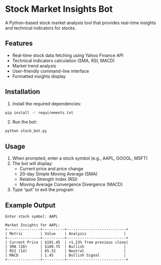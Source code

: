 # Stock Market Insights Bot

A Python-based stock market analysis tool that provides real-time insights and technical indicators for stocks.

## Features

- Real-time stock data fetching using Yahoo Finance API
- Technical indicators calculation (SMA, RSI, MACD)
- Market trend analysis
- User-friendly command-line interface
- Formatted insights display

## Installation

1. Install the required dependencies:
```bash
pip install -r requirements.txt
```

2. Run the bot:
```bash
python stock_bot.py
```

## Usage

1. When prompted, enter a stock symbol (e.g., AAPL, GOOGL, MSFT)
2. The bot will display:
   - Current price and price change
   - 20-day Simple Moving Average (SMA)
   - Relative Strength Index (RSI)
   - Moving Average Convergence Divergence (MACD)
3. Type 'quit' to exit the program

## Example Output

```
Enter stock symbol: AAPL

Market Insights for AAPL:
+---------------+----------+---------------------------+
| Metric        | Value    | Analysis                 |
+---------------+----------+---------------------------+
| Current Price | $191.45  | +1.23% from previous close|
| SMA (20)      | $189.75  | Bullish                  |
| RSI (14)      | 65.32    | Neutral                  |
| MACD          | 1.45     | Bullish Signal           |
+---------------+----------+---------------------------+
```